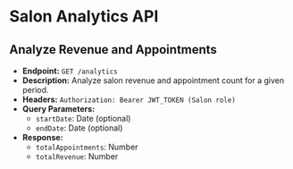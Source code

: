 # Salon Analytics API

## Analyze Revenue and Appointments
- **Endpoint:** `GET /analytics`
- **Description:** Analyze salon revenue and appointment count for a given period.
- **Headers:** `Authorization: Bearer JWT_TOKEN (Salon role)`
- **Query Parameters:**
  - `startDate`: Date (optional)
  - `endDate`: Date (optional)
- **Response:**
  - `totalAppointments`: Number
  - `totalRevenue`: Number
